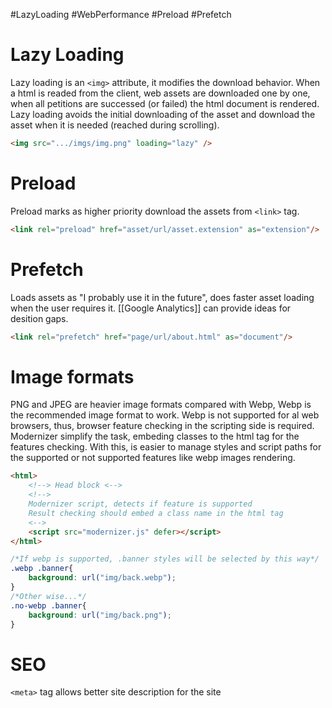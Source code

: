 #LazyLoading #WebPerformance #Preload #Prefetch 
# Lazy Loading
Lazy loading is an `<img>`  attribute, it modifies the download behavior. When a html is readed from the client, web assets are downloaded one by one, when all petitions are successed (or failed) the html document is rendered. Lazy loading avoids the initial downloading of the asset and download the asset when it is needed (reached during scrolling).
```HTML
<img src=".../imgs/img.png" loading="lazy" />
```
# Preload
Preload marks as higher priority download the assets from `<link>` tag.
```HTML
<link rel="preload" href="asset/url/asset.extension" as="extension"/>
```
# Prefetch
Loads assets as "I probably use it in the future", does faster asset loading when the user requires it. [[Google Analytics]] can provide ideas for desition gaps.
```HTML
<link rel="prefetch" href="page/url/about.html" as="document"/>
```
# Image formats
PNG and JPEG are heavier image formats compared with Webp, Webp is the recommended image format to work. Webp is not supported for al web browsers, thus, browser feature checking in the scripting side is required. Modernizer simplify the task, embeding classes to the html tag for the features checking. With this, is easier to manage styles and script paths for the supported or not supported features like webp images rendering.
```HTML
<html>
	<!--> Head block <-->
	<!--> 
	Modernizer script, detects if feature is supported
	Result checking should embed a class name in the html tag
	<-->
	<script src="modernizer.js" defer></script>
</html>
```

```CSS
/*If webp is supported, .banner styles will be selected by this way*/
.webp .banner{
	background: url("img/back.webp");
}
/*Other wise...*/
.no-webp .banner{
	background: url("img/back.png");
}
```
# SEO
`<meta>` tag allows better site description for the site